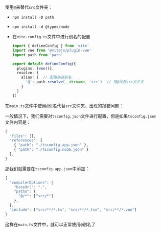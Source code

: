 使用`@`来替代`src`文件夹：

- `npm install -D path`

- `npm install -d @types/node`

- 在`vite.config.ts`文件中进行别名的配置

  ```ts
  import { defineConfig } from 'vite'
  import vue from '@vitejs/plugin-vue'
  import path from 'path'
  
  export default defineConfig({
    plugins: [vue()],
    resolve: {
      alias: {  // 配置路径别名
        '@': path.resolve(__dirname, 'src')  // 用@代表src文件夹
      }
    }
  })
  ```


在`main.ts`文件中使用`@`别名代替`src`文件夹，出现的报错问题：

一般情况下，我们需要对`tsconfig.json`文件进行配置，但是如果`tsconfig.json`文件内容是：

```ts
{
  "files": [],
  "references": [
    { "path": "./tsconfig.app.json" },
    { "path": "./tsconfig.node.json" }
  ],
}
```

那我们就需要在`tsconfig.app.json`中添加：

```ts
{
  "compilerOptions": {
    "baseUrl": ".",
    "paths": {
      "@/*": ["src/*"]
    },
  },
  "include": ["src/**/*.ts", "src/**/*.tsx", "src/**/*.vue"]
}
```

这样在`main.ts`文件中，就可以正常使用`@`别名了